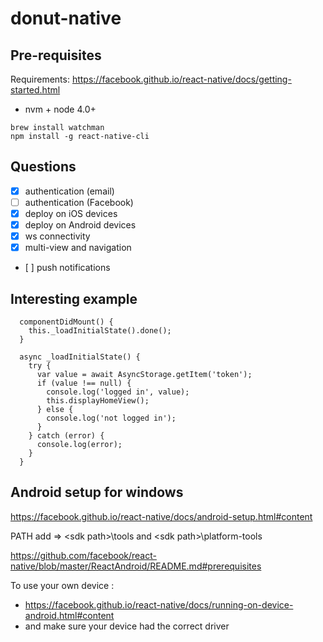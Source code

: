 # donut-native

## Pre-requisites

Requirements: https://facebook.github.io/react-native/docs/getting-started.html

* nvm + node 4.0+

```
brew install watchman
npm install -g react-native-cli
```

## Questions

* [x] authentication (email)
* [ ] authentication (Facebook)
* [x] deploy on iOS devices
* [x] deploy on Android devices
* [x] ws connectivity
* [x] multi-view and navigation
* [ ] push notifications

## Interesting example

```
  componentDidMount() {    
    this._loadInitialState().done();
  }
  
  async _loadInitialState() {
    try {
      var value = await AsyncStorage.getItem('token');
      if (value !== null) {
        console.log('logged in', value);
        this.displayHomeView();
      } else {
        console.log('not logged in');
      }
    } catch (error) {
      console.log(error);
    }
  }
```  

## Android setup for windows

https://facebook.github.io/react-native/docs/android-setup.html#content

PATH add =>  \<sdk path>\tools and \<sdk path>\platform-tools

https://github.com/facebook/react-native/blob/master/ReactAndroid/README.md#prerequisites

To use your own device :
- https://facebook.github.io/react-native/docs/running-on-device-android.html#content
- and make sure your device had the correct driver
